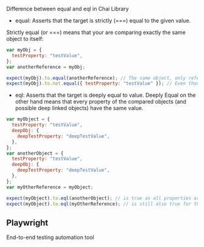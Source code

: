Difference between equal and eql in Chai Library

- equal: Asserts that the target is strictly (===) equal to the given value.

Strictly equal (or ===) means that your are comparing exactly the same object to itself:

```js
var myObj = {
  testProperty: "testValue",
};
var anotherReference = myObj;

expect(myObj).to.equal(anotherReference); // The same object, only referenced by another variable
expect(myObj).to.not.equal({ testProperty: "testValue" }); // Even though it has the same property and value, it is not exactly the same object
```

- eql: Asserts that the target is deeply equal to value.
  Deeply Equal on the other hand means that every property of the compared objects (and possible deep linked objects) have the same value.

```js
var myObject = {
  testProperty: "testValue",
  deepObj: {
    deepTestProperty: "deepTestValue",
  },
};
var anotherObject = {
  testProperty: "testValue",
  deepObj: {
    deepTestProperty: "deepTestValue",
  },
};
var myOtherReference = myObject;

expect(myObject).to.eql(anotherObject); // is true as all properties are the same, even the inner object (deep) one
expect(myObject).to.eql(myOtherReference); // is still also true for the same reason
```

## Playwright 
End-to-end testing automation tool